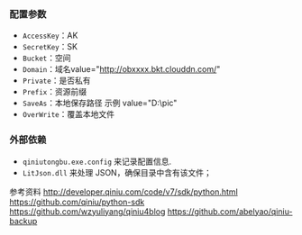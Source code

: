 
### 配置参数
+ `AccessKey`：AK
+ `SecretKey`：SK
+ `Bucket`：空间
+ `Domain`：域名value="http://obxxxx.bkt.clouddn.com/"
+ `Private`：是否私有
+ `Prefix`：资源前缀
+ `SaveAs`：本地保存路径 示例 value="D:\pic\"
+ `OverWrite`：覆盖本地文件

### 外部依赖
+  `qiniutongbu.exe.config` 来记录配置信息.
+  `LitJson.dll` 来处理 JSON，确保目录中含有该文件；

参考资料
http://developer.qiniu.com/code/v7/sdk/python.html
https://github.com/qiniu/python-sdk
https://github.com/wzyuliyang/qiniu4blog
https://github.com/abelyao/qiniu-backup



